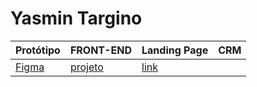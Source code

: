# Yasmin Targino 
Protótipo | FRONT-END | Landing Page | CRM
----------|-----------|--------------|-----
[Figma][link1] | [projeto][link2] | [link][link3]


[link1]:https://www.figma.com/file/prxfLRiiOfoNT6oWWYm7nt/Projeto-fatos-sobre-c%C3%A3es?type=design&node-id=33-3&mode=design&t=EodZxu9fOpqA4BAk-0
[link2]: https://github.com/Emy0622/acme-filmes-trabalho.git
[link3]:https://github.com/Emy0622/acme-filmes-trabalho.git